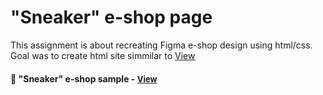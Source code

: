 
# "Sneaker" e-shop page

This assignment is about recreating Figma e-shop design using html/css. Goal was to create html site simmilar to <a href="https://www.figma.com/community/file/1282989996438463973">View</a><h4>

<h4>🔹 "Sneaker" e-shop sample - <a href="https://simonakom.github.io/sneaker-eshop-page/sneaker.html" style="font-size:small;">View</a><h4>




